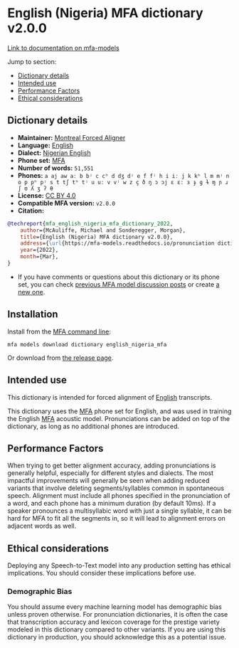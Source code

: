 
# English (Nigeria) MFA dictionary v2.0.0

[Link to documentation on mfa-models](https://mfa-models.readthedocs.io/en/main/dictionary/english_nigeria_mfa.html)

Jump to section:

- [Dictionary details](#dictionary-details)
- [Intended use](#intended-use)
- [Performance Factors](#performance-factors)
- [Ethical considerations](#ethical-considerations)

## Dictionary details

- **Maintainer:** [Montreal Forced Aligner](https://montreal-forced-aligner.readthedocs.io/)
- **Language:** [English](https://en.wikipedia.org/wiki/English_language)
- **Dialect:** [Nigerian English](https://en.wikipedia.org/wiki/Nigerian_English)
- **Phone set:** [MFA](https://mfa-models.readthedocs.io/en/refactor/mfa_phone_set.html#english)
- **Number of words:** `51,551`
- **Phones:** `a aj aw aː b bʲ c cʰ d dʒ dʲ e f fʲ h i iː j k kʰ l m mʲ n o p pʰ pʲ s t tʃ tʰ tʲ u uː v vʲ w z ç ð ŋ ɔ ɔj ɛ ɛː ɜ ɟ ɡ ɫ ɱ ɲ ɹ ʃ ʊ ʎ ʒ ʔ θ`
- **License:** [CC BY 4.0](https://github.com/MontrealCorpusTools/mfa-models/tree/main/dictionary/english/nigeria_mfa/v2.0.0/LICENSE)
- **Compatible MFA version:** `v2.0.0`
- **Citation:**

```bibtex
@techreport{mfa_english_nigeria_mfa_dictionary_2022,
	author={McAuliffe, Michael and Sonderegger, Morgan},
	title={English (Nigeria) MFA dictionary v2.0.0},
	address={\url{https://mfa-models.readthedocs.io/pronunciation dictionary/English/English (Nigeria) MFA dictionary v2_0_0.html}},
	year={2022},
	month={Mar},
}
```

- If you have comments or questions about this dictionary or its phone set, you can check [previous MFA model discussion posts](https://github.com/MontrealCorpusTools/mfa-models/discussions?discussions_q=English+Nigeria+MFA+dictionary+v2.0.0) or create [a new one](https://github.com/MontrealCorpusTools/mfa-models/discussions/new).

## Installation

Install from the [MFA command line](https://montreal-forced-aligner.readthedocs.io/en/latest/user_guide/models/index.html):

```
mfa models download dictionary english_nigeria_mfa
```

Or download from [the release page](https://github.com/MontrealCorpusTools/mfa-models/releases/tag/dictionary-english_nigeria_mfa-v2.0.0).

## Intended use

This dictionary is intended for forced alignment of [English](https://en.wikipedia.org/wiki/English_language) transcripts.

This dictionary uses the [MFA](https://mfa-models.readthedocs.io/en/refactor/mfa_phone_set.html#english) phone set for English, and was used in training the English [MFA](https://mfa-models.readthedocs.io/en/refactor/mfa_phone_set.html#english) acoustic model. Pronunciations can be added on top of the dictionary, as long as no additional phones are introduced.

## Performance Factors

When trying to get better alignment accuracy, adding pronunciations is generally helpful, especially for different styles and dialects. The most impactful improvements will generally be seen when adding reduced variants that involve deleting segments/syllables common in spontaneous speech.  Alignment must include all phones specified in the pronunciation of a word, and each phone has a minimum duration (by default 10ms). If a speaker pronounces a multisyllabic word with just a single syllable, it can be hard for MFA to fit all the segments in, so it will lead to alignment errors on adjacent words as well.

## Ethical considerations

Deploying any Speech-to-Text model into any production setting has ethical implications. You should consider these implications before use.

### Demographic Bias

You should assume every machine learning model has demographic bias unless proven otherwise. For pronunciation dictionaries, it is often the case that transcription accuracy and lexicon coverage for the prestige variety modeled in this dictionary compared to other variants. If you are using this dictionary in production, you should acknowledge this as a potential issue.
